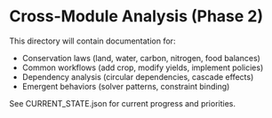 # Cross-Module Analysis (Phase 2)

This directory will contain documentation for:
- Conservation laws (land, water, carbon, nitrogen, food balances)
- Common workflows (add crop, modify yields, implement policies)
- Dependency analysis (circular dependencies, cascade effects)
- Emergent behaviors (solver patterns, constraint binding)

See CURRENT_STATE.json for current progress and priorities.

